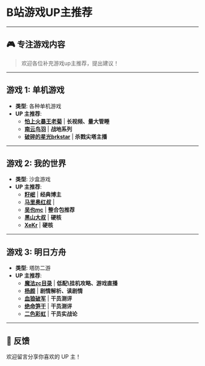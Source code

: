 # B站游戏UP主推荐

---

## 🎮 专注游戏内容

> 欢迎各位补充游戏up主推荐，提出建议！
---

## 游戏 1: 单机游戏

- **类型**: 各种单机游戏
- **UP 主推荐**:
  - **[怕上火暴王老菊](https://space.bilibili.com/423895)** | **长视频、量大管睡**
  - **[南云鸟羽](https://space.bilibili.com/1543732/)** | **战地系列**
  - **[破碎的星光brkstar](https://space.bilibili.com/14064034)** | **杀戮尖塔主播**

---

## 游戏 2: 我的世界

- **类型**: 沙盒游戏
- **UP 主推荐**:
  - **[籽岷](https://space.bilibili.com/686127)** | **经典博主**
  - **[马里奥红叔](https://space.bilibili.com/680447/)** | 
  - **[吴也mc](https://space.bilibili.com/583920906)** | **整合包推荐**
  - **[黑山大叔](https://space.bilibili.com/19428259/)** | **硬核**
  - **[XeKr](https://space.bilibili.com/5930630)** | **硬核**
---

## 游戏 3: 明日方舟

- **类型**: 塔防二游
- **UP 主推荐**:
  - **[魔法zc目录](https://space.bilibili.com/13164144)** | **低配\挂机攻略、游戏直播**
  - **[杨颜](https://space.bilibili.com/755824)** | **剧情解析、读剧情**
  - **[血狼破军](https://space.bilibili.com/267766441)** | **干员测评**
  - **[绝命笋干](https://space.bilibili.com/432131619)** | **干员测评**
  - **[二色彩虹](https://space.bilibili.com/3220335)** | **干员实战论**


---


## 📢 反馈

欢迎留言分享你喜欢的 UP 主！
